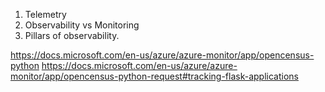 1. Telemetry
2. Observability vs Monitoring
3. Pillars of observability.

https://docs.microsoft.com/en-us/azure/azure-monitor/app/opencensus-python
https://docs.microsoft.com/en-us/azure/azure-monitor/app/opencensus-python-request#tracking-flask-applications

